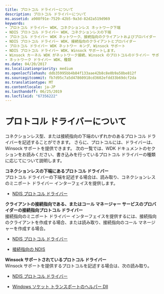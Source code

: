 ```yaml
---
title: プロトコル ドライバーについて
description: プロトコル ドライバーについて
ms.assetid: a908f91e-7529-42b5-9a3d-82d2a519d969
keywords:
- プロトコル ドライバー WDK、コネクションレス ネットワーク下端
- NDIS プロトコル ドライバー WDK、コネクションレスの下端
- プロトコル ドライバー WDK ネットワーク、接続指向のクライアントおよびプロバイダー
- NDIS プロトコル ドライバー WDK、接続指向のクライアントとプロバイダー
- プロトコル ドライバー WDK ネットワー キング、Winsock サポート
- NDIS プロトコル ドライバー WDK、Winsock サポートします。
- Winsock カーネル WDK がネットワーク接続、Winsock のプロトコルのドライバー サポート
- ネットワーク ドライバー WDK、種類
ms.date: 04/20/2017
ms.localizationpriority: medium
ms.openlocfilehash: ddb35995bb4b84f133aae42b8c8e0b9a58be812f
ms.sourcegitcommit: fb7d95c7a5d47860918cd3602efdd33b69dcf2da
ms.translationtype: MT
ms.contentlocale: ja-JP
ms.lasthandoff: 06/25/2019
ms.locfileid: "67356222"
---
```

# <a name="learning-about-protocol-drivers"></a>プロトコル ドライバーについて





コネクションレス型、または接続指向の下端のいずれかのあるプロトコル ドライバーを記述することができます。 さらに、プロトコルには、ドライバーは、Winsock サポートを提供できます。 次の一覧では、WDK ドキュメントのセクションをお読みください、書き込みを行っているプロトコル ドライバーの種類に応じてについて説明します。

<a href="" id="protocol-drivers-that-have-a-connectionless-lower-edge"></a>**コネクションレスの下端にあるプロトコル ドライバー**  
プロトコル ドライバーの下端を記述する場合は、読み取り、コネクションレスのミニポート ドライバー インターフェイスを提供します。

-   [NDIS プロトコル ドライバー](ndis-protocol-drivers.md)

<a href="" id="protocol-drivers-that-are-connection-oriented-clients-or-that-are-connection-oriented-providers-of--------call-manager-services"></a>**クライアントの接続指向である、またはコール マネージャー サービスのプロバイダーの接続指向プロトコル ドライバー**  
接続指向のミニポート ドライバー インターフェイスを提供するには、接続指向のクライアントを作成する場合、または読み取り、接続指向のコール マネージャーを作成する場合。

-   [NDIS プロトコル ドライバー](ndis-protocol-drivers.md)

-   [接続指向の NDIS](connection-oriented-ndis.md)

<a href="" id="protocol-drivers-that-have-winsock-support"></a>**Winsock サポートされているプロトコル ドライバー**  
Winsock サポートを提供するプロトコルを記述する場合は、次の読み取り。

-   [NDIS プロトコル ドライバー](ndis-protocol-drivers.md)

-   [Windows ソケット トランスポートのヘルパー Dll](https://docs.microsoft.com/previous-versions/windows/hardware/network/ff565691(v=vs.85))

 

 





